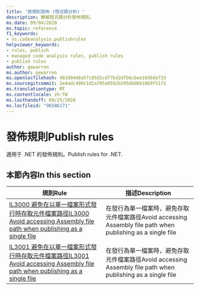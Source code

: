 ```yaml
---
title: '將規則發佈 (程式碼分析) '
description: 瞭解程式碼分析發佈規則。
ms.date: 09/04/2020
ms.topic: reference
f1_keywords:
- vs.codeanalysis.publishrules
helpviewer_keywords:
- rules, publish
- managed code analysis rules, publish rules
- publish rules
author: gewarren
ms.author: gewarren
ms.openlocfilehash: 403d9d48a57c85d1cdf7bd2dfb6cbee1656de733
ms.sourcegitcommit: 2e4adc490c1d2a705a0592b295d606b10b9f51f1
ms.translationtype: MT
ms.contentlocale: zh-TW
ms.lasthandoff: 09/25/2020
ms.locfileid: "96586171"
---
```

# <a name="publish-rules"></a><span data-ttu-id="06fd8-103">發佈規則</span><span class="sxs-lookup"><span data-stu-id="06fd8-103">Publish rules</span></span>

<span data-ttu-id="06fd8-104">適用于 .NET 的發佈規則。</span><span class="sxs-lookup"><span data-stu-id="06fd8-104">Publish rules for .NET.</span></span>

## <a name="in-this-section"></a><span data-ttu-id="06fd8-105">本節內容</span><span class="sxs-lookup"><span data-stu-id="06fd8-105">In this section</span></span>

|<span data-ttu-id="06fd8-106">規則</span><span class="sxs-lookup"><span data-stu-id="06fd8-106">Rule</span></span>|<span data-ttu-id="06fd8-107">描述</span><span class="sxs-lookup"><span data-stu-id="06fd8-107">Description</span></span>|
|----------|-----------------|
|[<span data-ttu-id="06fd8-108">IL3000 避免在以單一檔案形式發行時存取元件檔案路徑</span><span class="sxs-lookup"><span data-stu-id="06fd8-108">IL3000 Avoid accessing Assembly file path when publishing as a single file</span></span>](il3000.md)|<span data-ttu-id="06fd8-109">在發行為單一檔案時，避免存取元件檔案路徑</span><span class="sxs-lookup"><span data-stu-id="06fd8-109">Avoid accessing Assembly file path when publishing as a single file</span></span>|
|[<span data-ttu-id="06fd8-110">IL3001 避免在以單一檔案形式發行時存取元件檔案路徑</span><span class="sxs-lookup"><span data-stu-id="06fd8-110">IL3001 Avoid accessing Assembly file path when publishing as a single file</span></span>](il3001.md)|<span data-ttu-id="06fd8-111">在發行為單一檔案時，避免存取元件檔案路徑</span><span class="sxs-lookup"><span data-stu-id="06fd8-111">Avoid accessing Assembly file path when publishing as a single file</span></span>|
